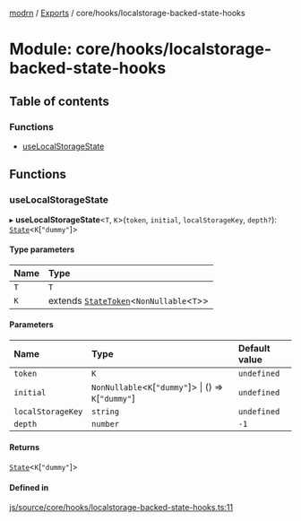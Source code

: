 [modrn](../README.md) / [Exports](../modules.md) / core/hooks/localstorage-backed-state-hooks

# Module: core/hooks/localstorage-backed-state-hooks

## Table of contents

### Functions

- [useLocalStorageState](core_hooks_localstorage_backed_state_hooks.md#uselocalstoragestate)

## Functions

### useLocalStorageState

▸ **useLocalStorageState**<`T`, `K`\>(`token`, `initial`, `localStorageKey`, `depth?`): [`State`](util_state.md#state)<`K`[``"dummy"``]\>

#### Type parameters

| Name | Type |
| :------ | :------ |
| `T` | `T` |
| `K` | extends [`StateToken`](util_state.md#statetoken)<`NonNullable`<`T`\>\> |

#### Parameters

| Name | Type | Default value |
| :------ | :------ | :------ |
| `token` | `K` | `undefined` |
| `initial` | `NonNullable`<`K`[``"dummy"``]\> \| () => `K`[``"dummy"``] | `undefined` |
| `localStorageKey` | `string` | `undefined` |
| `depth` | `number` | `-1` |

#### Returns

[`State`](util_state.md#state)<`K`[``"dummy"``]\>

#### Defined in

[js/source/core/hooks/localstorage-backed-state-hooks.ts:11](https://github.com/alexbfr/modrn/blob/e23b9e9/modrn.ts/js/source/core/hooks/localstorage-backed-state-hooks.ts#L11)
